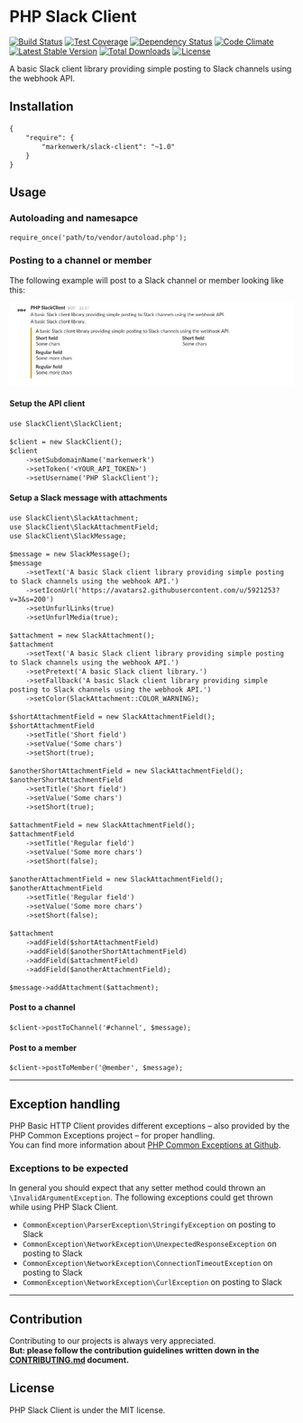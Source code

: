 # PHP Slack Client

[![Build Status](https://travis-ci.org/markenwerk/php-slack-client.svg?branch=master)](https://travis-ci.org/markenwerk/php-slack-client)
[![Test Coverage](https://codeclimate.com/github/markenwerk/php-slack-client/badges/coverage.svg)](https://codeclimate.com/github/markenwerk/php-slack-client/coverage)
[![Dependency Status](https://www.versioneye.com/user/projects/571f8827fcd19a00415b2836/badge.svg)](https://www.versioneye.com/user/projects/571f8827fcd19a00415b2836)
[![Code Climate](https://codeclimate.com/github/markenwerk/php-slack-client/badges/gpa.svg)](https://codeclimate.com/github/markenwerk/php-slack-client)
[![Latest Stable Version](https://poser.pugx.org/markenwerk/slack-client/v/stable)](https://packagist.org/packages/markenwerk/slack-client)
[![Total Downloads](https://poser.pugx.org/markenwerk/slack-client/downloads)](https://packagist.org/packages/markenwerk/slack-client)
[![License](https://poser.pugx.org/markenwerk/slack-client/license)](https://packagist.org/packages/markenwerk/slack-client)

A basic Slack client library providing simple posting to Slack channels using the webhook API.

## Installation

```{json}
{
   	"require": {
        "markenwerk/slack-client": "~1.0"
    }
}
```

## Usage

### Autoloading and namesapce

```{php}  
require_once('path/to/vendor/autoload.php');
```

### Posting to a channel or member

The following example will post to a Slack channel or member looking like this: 

![Slack Example Post](example-post.png "Slack Example Post")

#### Setup the API client

```{php}
use SlackClient\SlackClient;

$client = new SlackClient();
$client
	->setSubdomainName('markenwerk')
	->setToken('<YOUR_API_TOKEN>')
	->setUsername('PHP SlackClient');
```

#### Setup a Slack message with attachments

```{php}
use SlackClient\SlackAttachment;
use SlackClient\SlackAttachmentField;
use SlackClient\SlackMessage;

$message = new SlackMessage();
$message
	->setText('A basic Slack client library providing simple posting to Slack channels using the webhook API.')
	->setIconUrl('https://avatars2.githubusercontent.com/u/5921253?v=3&s=200')
	->setUnfurlLinks(true)
	->setUnfurlMedia(true);

$attachment = new SlackAttachment();
$attachment
	->setText('A basic Slack client library providing simple posting to Slack channels using the webhook API.')
	->setPretext('A basic Slack client library.')
	->setFallback('A basic Slack client library providing simple posting to Slack channels using the webhook API.')
	->setColor(SlackAttachment::COLOR_WARNING);

$shortAttachmentField = new SlackAttachmentField();
$shortAttachmentField
	->setTitle('Short field')
	->setValue('Some chars')
	->setShort(true);

$anotherShortAttachmentField = new SlackAttachmentField();
$anotherShortAttachmentField
	->setTitle('Short field')
	->setValue('Some chars')
	->setShort(true);

$attachmentField = new SlackAttachmentField();
$attachmentField
	->setTitle('Regular field')
	->setValue('Some more chars')
	->setShort(false);

$anotherAttachmentField = new SlackAttachmentField();
$anotherAttachmentField
	->setTitle('Regular field')
	->setValue('Some more chars')
	->setShort(false);

$attachment
	->addField($shortAttachmentField)
	->addField($anotherShortAttachmentField)
	->addField($attachmentField)
	->addField($anotherAttachmentField);

$message->addAttachment($attachment);
```

#### Post to a channel

```{php}
$client->postToChannel('#channel', $message);
```

#### Post to a member

```{php}
$client->postToMember('@member', $message);
```

---

## Exception handling

PHP Basic HTTP Client provides different exceptions – also provided by the PHP Common Exceptions project – for proper handling.  
You can find more information about [PHP Common Exceptions at Github](https://github.com/markenwerk/php-common-exceptions).

### Exceptions to be expected

In general you should expect that any setter method could thrown an `\InvalidArgumentException`. The following exceptions could get thrown while using PHP Slack Client.

- `CommonException\ParserException\StringifyException` on posting to Slack
- `CommonException\NetworkException\UnexpectedResponseException` on posting to Slack
- `CommonException\NetworkException\ConnectionTimeoutException` on posting to Slack
- `CommonException\NetworkException\CurlException` on posting to Slack

---

## Contribution

Contributing to our projects is always very appreciated.  
**But: please follow the contribution guidelines written down in the [CONTRIBUTING.md](https://github.com/markenwerk/php-slack-client/blob/master/CONTRIBUTING.md) document.**

## License

PHP Slack Client is under the MIT license.